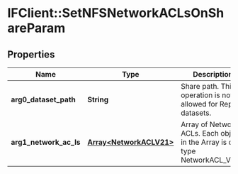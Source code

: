 # IFClient::SetNFSNetworkACLsOnShareParam

## Properties
Name | Type | Description | Notes
------------ | ------------- | ------------- | -------------
**arg0_dataset_path** | **String** | Share path. This operation is not allowed for Replica datasets. | 
**arg1_network_ac_ls** | [**Array&lt;NetworkACLV21&gt;**](NetworkACLV21.md) | Array of Network ACLs. Each object in the Array is of type NetworkACL_V2_1. | 


